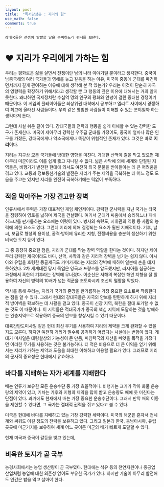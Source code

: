 ```yaml
---
layout: post
title:  "독서감상문 : 지리의 힘"
use_math: false
comments: true
---
```


`강대국들은 전쟁이 발발할 날을 준비하느라 평시를 보낸다.`

# ♥ 지리가 우리에게 가하는 힘

우리는 평화로운 삶을 살면서 전쟁이란 남의 나라 이야기일 뿐이라고 생각한다.
중국이 남중국해의 여러 국가들과 영해를 놓고 갈등을 하는 이유, 미국이 중동에 군대를 파견하면서까지 깊게 관여하는 이유에 대해 생각해 본 적 있는가?
우리는 이것이 단순히 자국의 영향력을 확장하기 위해서라고 생각할 뿐 그 행동의 깊은 이유에 대해서는 거의 알지 못한다.
왜냐하면 국제정치란 수십억 명의 인구의 평화와 안녕이 걸린 중대한 경쟁이기 때문이다.
이 게임의 플레이어들은 최상위권 대학에서 공부하고 엘리트 사이에서 경쟁하여 최고에 올라선 사람들이다.
우리 같은 평범한 사람들이 이해할 수 있는 분야일까 하는 생각마저 든다.

그런데 사실 쉬운 길이 있다.
강대국들의 전략과 행동을 쉽게 이해할 수 있는 강력한 도구가 존재한다.
미국이 제아무리 강력한 우주급 군대를 가졌어도, 중국이 얼마나 많은 인구를 가졌든, 강대국에게나 약소국에게나 똑같이 위협적인 존재가 있다.
그것은 바로 **지리**이다.

지리는 지구상 모든 국가들에 방대한 영향을 미친다.
거대한 산맥이 길을 막고 있으면 제아무리 미군이라도 이를 쉽게 뚫고 지나갈 수 없다.
넓은 사막에 의해 세계와 단절된 지역들은, 비행기가 발전한 현대에 와서도 여전히 외국 문물을 받아들이는 데 큰 어려움을 겪고 있다.
교통과 정보통신기술의 발전은 지리가 주는 제약을 극복하는 데 어느 정도 도움을 주고는 있지만 지리를 완전히 극복하기에는 턱없이 부족하다.

## 적을 막아주는 가장 견고한 장벽

인류사에서 무력은 가장 대표적인 게임 체인저이다.
강력한 군사력을 지닌 국가는 타국을 점령하여 영토를 넓히며 제국을 건설했다.
여기서 군대가 싸움에서 승리하느냐 패배하느냐를 판가름하는 요소에는 여럿이 있다.
병사의 숙련도, 지휘관의 역량 등 사람의 능력에 의한 요소도 있다.
그런데 지리에 의해 결정되는 요소가 훨씬 지배적이다.
기후, 날씨, 보급로 형성의 용이성, 공격·방어에 유리한 지형, 전쟁비용을 충분히 생산하기 위한 비옥한 토지 등이 있다.

그 중 굉장히 중요한 점은, 지리가 군대를 막는 장벽 역할을 한다는 것이다.
하지만 제아무리 강력한 제국이라도 바다, 산맥, 사막과 같은 지리적 장벽을 넘기는 쉽지 않다.
아시아와 유럽을 호령한 몽골제국도 카미카제라는 지리의 장벽에 패하여 일본에 손을 대지 못하였다.
2차 세계대전 당시 독일은 영국과 프랑스를 압도했지만, 러시아를 침공하는 과정에서 혹한의 기후라는 장벽에 무너졌다.
이순신은 서해의 복잡한 해안 지형을 잘 활용하여 자신의 병력의 10배가 넘는 적군을 초토화시켜 조선의 멸망을 막았다.

역사를 통해 우리는, 지리가 국가의 존망을 판가름하는 가장 중요한 요소로써 작용한다는 점을 알 수 있다.
그래서 현대의 강대국들은 자국의 안보를 탄탄하게 하기 위해 지리적 방어벽을 확보하는 데 사활을 걸고 있다.
중국이 신장 지역, 북한을 절대 포기할 수 없는 것도 이 때문이다.
이 지역들은 적대국가가 중국의 핵심 지역에 도달하는 것을 방해하는 완충지역으로 작용하여 중국의 안보를 향상시킬 수 있기 때문이다.

대륙간탄도미사일 같은 현대 최신 무기를 사용하여 지리의 제약을 크게 완화할 수 있을지도 모른다.
하지만 여전히 거리가 멀수록 공격하기 어렵다는 사실에는 변함이 없다.
게대가 미사일은 대량살상의 가능성이 큰 만큼, 피침략국의 재산을 빼앗을 목적을 가졌다면 이러한 무기를 사용하는 것은 불가능하다.
더 적은 비용으로 더 큰 이익을 얻기 위해서는 지리가 가하는 제약과 도움을 최대한 이해하고 이용할 필요가 있다.
그러므로 지리의 군사적 중요성은 현대에서 유효하다.

## 바다를 지배하는 자가 세계를 지배한다

배는 인류가 보유한 모든 운송수단 중 가장 효율적이다.
비행기는 크기가 작아 화물 운송량의 제약이 있고, 기차는 기후와 지형의 제약을 많이 받고 운송량도 배에 못 미친다는 단점이 있다.
과거에도 현재에서 배는 가장 중요한 운송수단이다.
그래서 만약 배의 이동을 제한할 수 있다면, 그 국가는 절대적 권력을 쥐고 있다고 볼 수 있다.

미국은 현대에 바다를 지배하고 있는 가장 강력한 세력이다.
미국의 해군은 혼자서 전세계와 싸워도 이길 정도의 전력을 보유하고 있다.
그리고 일본과 한국, 동남아시아, 유럽 곳곳에 미군기지를 보유하여 세계 어느 곳이든 미군의 배가 빠르게 도달할 수 있다.

현재 미국과 중국이 갈등을 빚고 있는데,

## 비옥한 토지가 곧 국부

농경사회에서는 농업 생산량이 곧 국부였다.
현대에는 석유 등의 천연자원이나 중공업 산업처럼 농업에 대한 의존성 없이도 부유한 국가가 있다.
하지만 기술이 아무리 발전해도 인간은 밥을 먹고 살아야 한다.
